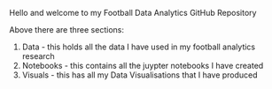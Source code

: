 Hello and welcome to my Football Data Analytics GitHub Repository

Above there are three sections:

1. Data - this holds all the data I have used in my football analytics research
2. Notebooks - this contains all the juypter notebooks I have created
3. Visuals - this has all my Data Visualisations that I have produced
